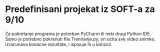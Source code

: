 # Predefinisani projekat iz SOFT-a za 9/10

Za pokretanje programa je potreban PyCharm ili neki drugi Python IDE.
Samo je potrebno pokrenuti file Treniranje.py, on ucita sve video snimke, izracunava konacne rezultate, i ispisuje ih u konzoli.


